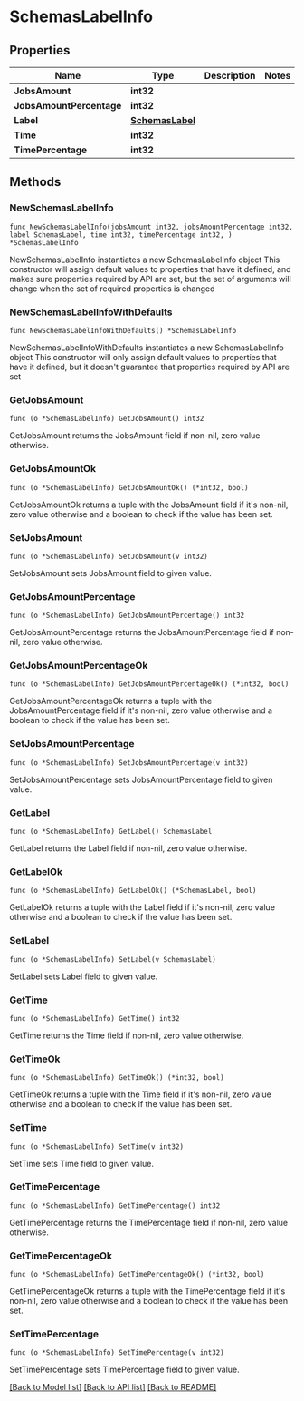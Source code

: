 # SchemasLabelInfo

## Properties

Name | Type | Description | Notes
------------ | ------------- | ------------- | -------------
**JobsAmount** | **int32** |  | 
**JobsAmountPercentage** | **int32** |  | 
**Label** | [**SchemasLabel**](SchemasLabel.md) |  | 
**Time** | **int32** |  | 
**TimePercentage** | **int32** |  | 

## Methods

### NewSchemasLabelInfo

`func NewSchemasLabelInfo(jobsAmount int32, jobsAmountPercentage int32, label SchemasLabel, time int32, timePercentage int32, ) *SchemasLabelInfo`

NewSchemasLabelInfo instantiates a new SchemasLabelInfo object
This constructor will assign default values to properties that have it defined,
and makes sure properties required by API are set, but the set of arguments
will change when the set of required properties is changed

### NewSchemasLabelInfoWithDefaults

`func NewSchemasLabelInfoWithDefaults() *SchemasLabelInfo`

NewSchemasLabelInfoWithDefaults instantiates a new SchemasLabelInfo object
This constructor will only assign default values to properties that have it defined,
but it doesn't guarantee that properties required by API are set

### GetJobsAmount

`func (o *SchemasLabelInfo) GetJobsAmount() int32`

GetJobsAmount returns the JobsAmount field if non-nil, zero value otherwise.

### GetJobsAmountOk

`func (o *SchemasLabelInfo) GetJobsAmountOk() (*int32, bool)`

GetJobsAmountOk returns a tuple with the JobsAmount field if it's non-nil, zero value otherwise
and a boolean to check if the value has been set.

### SetJobsAmount

`func (o *SchemasLabelInfo) SetJobsAmount(v int32)`

SetJobsAmount sets JobsAmount field to given value.


### GetJobsAmountPercentage

`func (o *SchemasLabelInfo) GetJobsAmountPercentage() int32`

GetJobsAmountPercentage returns the JobsAmountPercentage field if non-nil, zero value otherwise.

### GetJobsAmountPercentageOk

`func (o *SchemasLabelInfo) GetJobsAmountPercentageOk() (*int32, bool)`

GetJobsAmountPercentageOk returns a tuple with the JobsAmountPercentage field if it's non-nil, zero value otherwise
and a boolean to check if the value has been set.

### SetJobsAmountPercentage

`func (o *SchemasLabelInfo) SetJobsAmountPercentage(v int32)`

SetJobsAmountPercentage sets JobsAmountPercentage field to given value.


### GetLabel

`func (o *SchemasLabelInfo) GetLabel() SchemasLabel`

GetLabel returns the Label field if non-nil, zero value otherwise.

### GetLabelOk

`func (o *SchemasLabelInfo) GetLabelOk() (*SchemasLabel, bool)`

GetLabelOk returns a tuple with the Label field if it's non-nil, zero value otherwise
and a boolean to check if the value has been set.

### SetLabel

`func (o *SchemasLabelInfo) SetLabel(v SchemasLabel)`

SetLabel sets Label field to given value.


### GetTime

`func (o *SchemasLabelInfo) GetTime() int32`

GetTime returns the Time field if non-nil, zero value otherwise.

### GetTimeOk

`func (o *SchemasLabelInfo) GetTimeOk() (*int32, bool)`

GetTimeOk returns a tuple with the Time field if it's non-nil, zero value otherwise
and a boolean to check if the value has been set.

### SetTime

`func (o *SchemasLabelInfo) SetTime(v int32)`

SetTime sets Time field to given value.


### GetTimePercentage

`func (o *SchemasLabelInfo) GetTimePercentage() int32`

GetTimePercentage returns the TimePercentage field if non-nil, zero value otherwise.

### GetTimePercentageOk

`func (o *SchemasLabelInfo) GetTimePercentageOk() (*int32, bool)`

GetTimePercentageOk returns a tuple with the TimePercentage field if it's non-nil, zero value otherwise
and a boolean to check if the value has been set.

### SetTimePercentage

`func (o *SchemasLabelInfo) SetTimePercentage(v int32)`

SetTimePercentage sets TimePercentage field to given value.



[[Back to Model list]](../README.md#documentation-for-models) [[Back to API list]](../README.md#documentation-for-api-endpoints) [[Back to README]](../README.md)


